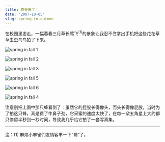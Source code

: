 ```yaml
---
title: 春天来了！
date: '2007-10-05'
slug: spring-in-autumn
---
```


在校园里游走，一幅暮春三月草长莺飞<sup>(1)</sup>的景象让我忍不住拿出手机把这些花花草草虫虫鸟鸟拍了下来。

![spring in fall 1](https://db.yihui.name/imgur/d1DXZ.jpg)

![spring in fall 2](https://db.yihui.name/imgur/AePr1.jpg)

![spring in fall 3](https://db.yihui.name/imgur/T2hkU.jpg)

![spring in fall 5](https://db.yihui.name/imgur/GQxnY.jpg)

![spring in fall 6](https://db.yihui.name/imgur/qqnTu.jpg)

![spring in fall 4](https://db.yihui.name/imgur/fx3Wa.jpg)

注意别把上图中那只蜂看倒了：虽然它的屁股长得像头，而头长得像屁股。当时为了拍这只蜂，真是费了牛鼻子劲，它采蜜的速度太快了，在每一朵五角星上大约都只停留半秒到一秒时间，导致我几乎给它拍了一套写真集。

---

注：(1) 麻烦小麻雀们友情客串一下“莺”了。

